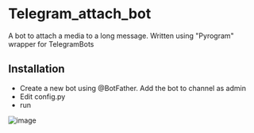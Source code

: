 # Telegram_attach_bot

A bot to attach a media to a long message. Written using "Pyrogram" wrapper for TelegramBots

## Installation
- Create a new bot using @BotFather. Add the bot to channel as admin
- Edit config.py
- run

![image](https://user-images.githubusercontent.com/83290929/116258641-5d71da00-a78a-11eb-8a66-869c10d1b9cf.png)
